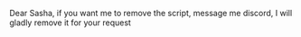 Dear Sasha, if you want me to remove the script, message me discord, I will gladly remove it for your request
